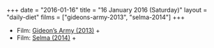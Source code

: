 +++
date = "2016-01-16"
title = "16 January 2016 (Saturday)"
layout = "daily-diet"
films = ["gideons-army-2013", "selma-2014"]
+++

<ul>
<li class="entry Film">Film: <a href="/films/gideons-army-2013">Gideon’s Army (2013)</a> +</li>
<li class="entry Film">Film: <a href="/films/selma-2014">Selma (2014)</a> +</li>
</ul>